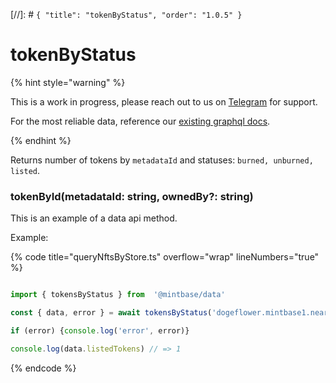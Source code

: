 [//]: # `{ "title": "tokenByStatus", "order": "1.0.5" }`

# tokenByStatus


{% hint style="warning" %}

This is a work in progress, please reach out to us on [Telegram](https://t.me/mintdev) for support.

For the most reliable data, reference our [existing graphql docs](https://docs.mintbase.io/dev/read-data/mintbase-graph).

{% endhint %}




Returns number of tokens by `metadataId` and statuses: `burned, unburned, listed`.



### tokenById(metadataId: string, ownedBy?: string)



This is an example of a data api method.




Example:



{% code title="queryNftsByStore.ts" overflow="wrap" lineNumbers="true" %}

```typescript

import { tokensByStatus } from  '@mintbase/data'

const { data, error } = await tokensByStatus('dogeflower.mintbase1.near%3A5ef2d9b0651172d90dc173af0726b5fc', 'maxknivets.near');

if (error) {console.log('error', error)}

console.log(data.listedTokens) // => 1

```

{% endcode %}